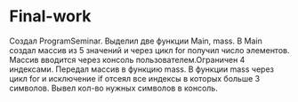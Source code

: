 # Final-work
Создал ProgramSeminar.
Выделил две функции Main, mass.
В Main создал массив из 5 значений и через цикл for получил число элементов.
Массив вводится через консоль пользователем.Ограничен 4 индексами.
Передал массив в функцию mass.
В функции mass через цикл for и исключение if отсеял все индексы в которых больше 3 символов.
Вывел кол-во нужных символов в консоль.
